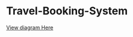 # Travel-Booking-System
[View diagram Here](https://drawsql.app/teams/mawlana-bhashani-science-and-technology-university/diagrams/travel-booking)
